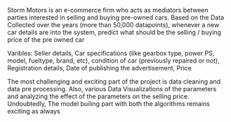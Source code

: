 Storm Motors is an e-commerce firm who acts as mediators between parties interested in selling and buying pre-owned cars.
Based on the Data Collected over the years (more than 50,000 datapoints), whenever a new car details are into the system,  predict what should be the selling / buying price
of the pre owned car

Varibles: Seller details, Car specifications (like gearbox type, power PS, model, fueltype, brand, etc), condition of car (previously repaired or not), Registration details,
Date of publishing the advertisement, Price

The most challenging and exciting part of the project is data cleaning and data pre processing. Also, various Data Visualizations of the parameters and analyzing the effect of 
the parameters on the selling price. Undoubtedly, The model builing part with both the algorithms remains exciting as always
